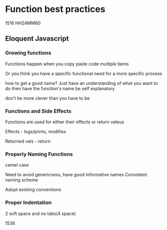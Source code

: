 # Function best practices
1516 HH24MM60

## Eloquent Javascript

### Growing functions
Functions happen when you copy paste code multiple tiems

Or you think you have a specific functional need for a more specific process

how to get a good name? Just have an understanding of what you want to do
then have the function's name be self explanatory

don't be more clever than you have to be

### Functions and Side Effects

Functions are used for either their effects or return valeus

Effects - logs/prints, modifies

Returned vals - return

### Properly Naming Functions
camel case

Need to avoid genericness, have good informative names
Consistent naming scheme

Adopt existing conventions

### Proper Indentation
2 soft space and no tabs(4 space)

1536